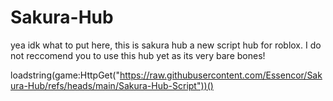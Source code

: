 # Sakura-Hub
yea idk what to put here, this is sakura hub a new script hub for roblox. I do not reccomend you to use this hub yet as its very bare bones!

loadstring(game:HttpGet("https://raw.githubusercontent.com/Essencor/Sakura-Hub/refs/heads/main/Sakura-Hub-Script"))()

